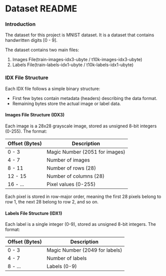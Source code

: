 # Dataset README

### Introduction

The dataset for this project is MNIST dataset. It is a dataset that contains handwritten digits [0 - 9]. 

The dataset contains two main files:
1. Images File(train-images-idx3-ubyte / t10k-images-idx3-ubyte)
2. Labels File(train-labels-idx1-ubyte / t10k-labels-idx1-ubyte)


### IDX File Structure
Each IDX file follows a simple binary structure:
- First few bytes contain metadata (headers) describing the data format.
- Remaining bytes store the actual image or label data.

#### Images File Structure (IDX3)
Each image is a 28x28 grayscale image, stored as unsigned 8-bit integers (0-255).
The format:

| Offset (Bytes) | 	Description                |
|----------------|--------------------------------|
| 0 - 3          | Magic Number (2051 for images) |
| 4 - 7          | Number of images               |
| 8 - 11         | Number of rows (28)            |
| 12 - 15        | Number of columns (28)         |
| 16 - ...       | Pixel values (0-255)           |
Each pixel is stored in row-major order, meaning the first 28 pixels belong to row 1, the next 28 belong to row 2, and so on.

#### Labels File Structure (IDX1)
Each label is a single integer (0-9), stored as unsigned 8-bit integers.
The format:

| Offset (Bytes)    | Description |
| -------- | ------- |
| 0 - 3  | Magic Number (2049 for labels)   |
| 4 - 7 | Number of labels     |
| 8 - ...    | Labels (0-9)    |